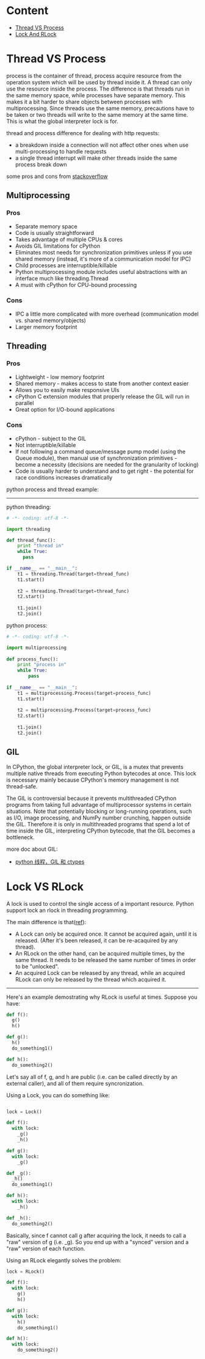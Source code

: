 # Content

* [Thread VS Process](#Thread-VS-Process)
* [Lock And RLock](#Lock-VS-RLock)

# Thread VS Process

process is the container of thread, process acquire resource from the operation system which 
will be used by thread inside it. A thread can only use the resource inside the process. The 
difference is that threads run in the same memory space, while processes have separate memory. 
This makes it a bit harder to share objects between processes with multiprocessing. Since threads 
use the same memory, precautions have to be taken or two threads will write to the same memory 
at the same time. This is what the global interpreter lock is for. 

thread and process difference for dealing with http requests:

- a breakdown inside a connection will not affect other ones when use multi-processing to handle requests
- a single thread interrupt will make other threads inside the same process break down

some pros and cons from [stackoverflow](http://stackoverflow.com/questions/3044580/multiprocessing-vs-threading-python)

## Multiprocessing

### Pros

- Separate memory space
- Code is usually straightforward
- Takes advantage of multiple CPUs & cores
- Avoids GIL limitations for cPython
- Eliminates most needs for synchronization primitives unless if you use shared memory (instead, it's more of a communication model for IPC)
- Child processes are interruptible/killable
- Python multiprocessing module includes useful abstractions with an interface much like threading.Thread
- A must with cPython for CPU-bound processing

### Cons

- IPC a little more complicated with more overhead (communication model vs. shared memory/objects)
- Larger memory footprint

## Threading

### Pros

- Lightweight - low memory footprint
- Shared memory - makes access to state from another context easier
- Allows you to easily make responsive UIs
- cPython C extension modules that properly release the GIL will run in parallel
- Great option for I/O-bound applications

### Cons

- cPython - subject to the GIL
- Not interruptible/killable
- If not following a command queue/message pump model (using the Queue module), then manual use of synchronization primitives - become a necessity (decisions are needed for the granularity of locking)
- Code is usually harder to understand and to get right - the potential for race conditions increases dramatically

python process and thread example:

<hr>

python threading:

``` python
# -*- coding: utf-8 -*-

import threading

def thread_func():
    print "thread in"
    while True:
      pass  

if __name__ == "__main__":
    t1 = threading.Thread(target=thread_func)
    t1.start()
    
    t2 = threading.Thread(target=thread_func)
    t2.start()
    
    t1.join()
    t2.join()
```

python process:

``` python
# -*- coding: utf-8 -*-

import multiprocessing  
  
def process_func():   
    print "process in"  
    while True:  
        pass  
  
if __name__ == "__main__":  
    t1 = multiprocessing.Process(target=process_func)  
    t1.start()  
  
    t2 = multiprocessing.Process(target=process_func)  
    t2.start()  
      
    t1.join()  
    t2.join()  
```

## GIL

In CPython, the global interpreter lock, or GIL, is a mutex that prevents multiple native 
threads from executing Python bytecodes at once. This lock is necessary mainly because CPython's 
memory management is not thread-safe.

The GIL is controversial because it prevents multithreaded CPython programs from taking full 
advantage of multiprocessor systems in certain situations. Note that potentially blocking or 
long-running operations, such as I/O, image processing, and NumPy number crunching, happen outside 
the GIL. Therefore it is only in multithreaded programs that spend a lot of time inside the GIL, 
interpreting CPython bytecode, that the GIL becomes a bottleneck.

more doc about GIL:

- [python 线程，GIL 和 ctypes](http://zhuoqiang.me/python-thread-gil-and-ctypes.html)

# Lock VS RLock

A lock is used to control the single access of a important resource. Python support lock an rlock in threading programming.

The main difference is that([ref](http://stackoverflow.com/questions/22885775/what-is-the-difference-between-lock-and-rlock)):

- A Lock can only be acquired once. It cannot be acquired again, 
until it is released. (After it's been released, it can be re-acaquired by any thread).
- An RLock on the other hand, can be acquired multiple times, by the same thread. It needs 
to be released the same number of times in order to be "unlocked".
- An acquired Lock can be released by any thread, while an acquired 
RLock can only be released by the thread which acquired it.

<hr>

Here's an example demostrating why RLock is useful at times. Suppose you have:

``` python 
def f():
  g()
  h()

def g():
  h()
  do_something1()

def h():
  do_something2()
```

Let's say all of f, g, and h are public (i.e. can be called directly by an external caller), and 
all of them require syncronization.

Using a Lock, you can do something like:

``` python

lock = Lock()

def f():
  with lock:
    _g()
    _h()

def g():
  with lock:
    _g()

def _g():
  _h()
  do_something1()

def h():
  with lock:
    _h()

def _h():
  do_something2()

```

Basically, since f cannot call g after acquiring the lock, it needs to call 
a "raw" version of g (i.e. _g). So you end up with a "synced" version and a "raw" 
version of each function.

Using an RLock elegantly solves the problem:

``` python 
lock = RLock()

def f():
  with lock:
    g()
    h()

def g():
  with lock:
    h()
    do_something1()

def h():
  with lock:
    do_something2()
```
